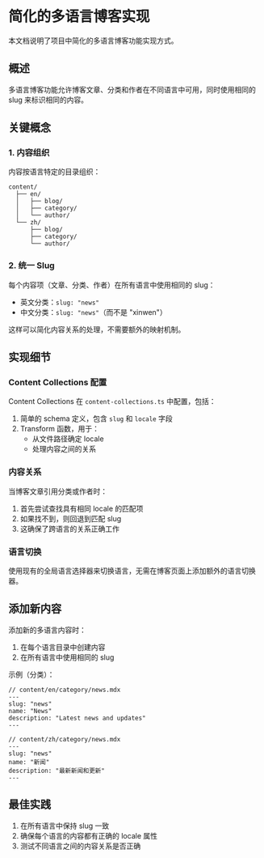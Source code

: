 # 简化的多语言博客实现

本文档说明了项目中简化的多语言博客功能实现方式。

## 概述

多语言博客功能允许博客文章、分类和作者在不同语言中可用，同时使用相同的 slug 来标识相同的内容。

## 关键概念

### 1. 内容组织

内容按语言特定的目录组织：

```
content/
  ├── en/
  │   ├── blog/
  │   ├── category/
  │   └── author/
  └── zh/
      ├── blog/
      ├── category/
      └── author/
```

### 2. 统一 Slug

每个内容项（文章、分类、作者）在所有语言中使用相同的 slug：

- 英文分类：`slug: "news"`
- 中文分类：`slug: "news"`（而不是 "xinwen"）

这样可以简化内容关系的处理，不需要额外的映射机制。

## 实现细节

### Content Collections 配置

Content Collections 在 `content-collections.ts` 中配置，包括：

1. 简单的 schema 定义，包含 `slug` 和 `locale` 字段
2. Transform 函数，用于：
   - 从文件路径确定 locale
   - 处理内容之间的关系

### 内容关系

当博客文章引用分类或作者时：

1. 首先尝试查找具有相同 locale 的匹配项
2. 如果找不到，则回退到匹配 slug
3. 这确保了跨语言的关系正确工作

### 语言切换

使用现有的全局语言选择器来切换语言，无需在博客页面上添加额外的语言切换器。

## 添加新内容

添加新的多语言内容时：

1. 在每个语言目录中创建内容
2. 在所有语言中使用相同的 slug

示例（分类）：

```mdx
// content/en/category/news.mdx
---
slug: "news"
name: "News"
description: "Latest news and updates"
---

// content/zh/category/news.mdx
---
slug: "news"
name: "新闻"
description: "最新新闻和更新"
---
```

## 最佳实践

1. 在所有语言中保持 slug 一致
2. 确保每个语言的内容都有正确的 locale 属性
3. 测试不同语言之间的内容关系是否正确